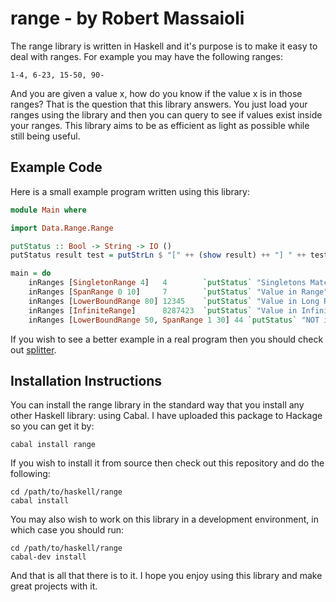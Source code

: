 # range - by Robert Massaioli

The range library is written in Haskell and it's purpose is to make it easy to deal with
ranges. For example you may have the following ranges:

    1-4, 6-23, 15-50, 90-

And you are given a value x, how do you know if the value x is in those ranges? That is
the question that this library answers. You just load your ranges using the library and then
you can query to see if values exist inside your ranges. This library aims to be as
efficient as light as possible while still being useful.

## Example Code

Here is a small example program written using this library:

``` haskell
module Main where

import Data.Range.Range

putStatus :: Bool -> String -> IO ()
putStatus result test = putStrLn $ "[" ++ (show result) ++ "] " ++ test

main = do
    inRanges [SingletonRange 4]   4        `putStatus` "Singletons Match"
    inRanges [SpanRange 0 10]     7        `putStatus` "Value in Range"
    inRanges [LowerBoundRange 80] 12345    `putStatus` "Value in Long Range"
    inRanges [InfiniteRange]      8287423  `putStatus` "Value in Infinite Range"
    inRanges [LowerBoundRange 50, SpanRange 1 30] 44 `putStatus` "NOT in Composite Range (expect false)"
```

If you wish to see a better example in a real program then you should check out [splitter][1].

## Installation Instructions

You can install the range library in the standard way that you install any other Haskell
library: using Cabal. I have uploaded this package to Hackage so you can get it by:

``` shell
cabal install range
```

If you wish to install it from source then check out this repository and do the following:

``` shell
cd /path/to/haskell/range
cabal install
```

You may also wish to work on this library in a development environment, in which case you
should  run:

``` shell
cd /path/to/haskell/range
cabal-dev install
```

And that is all that there is to it. I hope you enjoy using this library and make great
projects with it.

 [1]: http://hackage.haskell.org/package/splitter
